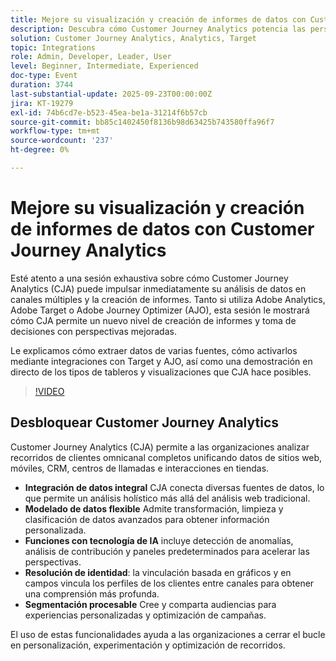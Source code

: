 ```yaml
---
title: Mejore su visualización y creación de informes de datos con Customer Journey Analytics
description: Descubra cómo Customer Journey Analytics potencia las perspectivas entre canales, se integra con Target y Adobe Journey Optimizer, y ofrece paneles avanzados para tomar decisiones más inteligentes.
solution: Customer Journey Analytics, Analytics, Target
topic: Integrations
role: Admin, Developer, Leader, User
level: Beginner, Intermediate, Experienced
doc-type: Event
duration: 3744
last-substantial-update: 2025-09-23T00:00:00Z
jira: KT-19279
exl-id: 74b6cd7e-b523-45ea-be1a-31214f6b57cb
source-git-commit: bb85c1402450f8136b98d63425b743580ffa96f7
workflow-type: tm+mt
source-wordcount: '237'
ht-degree: 0%

---
```


# Mejore su visualización y creación de informes de datos con Customer Journey Analytics

Esté atento a una sesión exhaustiva sobre cómo Customer Journey Analytics (CJA) puede impulsar inmediatamente su análisis de datos en canales múltiples y la creación de informes. Tanto si utiliza Adobe Analytics, Adobe Target o Adobe Journey Optimizer (AJO), esta sesión le mostrará cómo CJA permite un nuevo nivel de creación de informes y toma de decisiones con perspectivas mejoradas.

Le explicamos cómo extraer datos de varias fuentes, cómo activarlos mediante integraciones con Target y AJO, así como una demostración en directo de los tipos de tableros y visualizaciones que CJA hace posibles.

>[!VIDEO](https://video.tv.adobe.com/v/3475187/?learn=on&enablevpops)

## Desbloquear Customer Journey Analytics

Customer Journey Analytics (CJA) permite a las organizaciones analizar recorridos de clientes omnicanal completos unificando datos de sitios web, móviles, CRM, centros de llamadas e interacciones en tiendas.

* **Integración de datos integral** CJA conecta diversas fuentes de datos, lo que permite un análisis holístico más allá del análisis web tradicional.
* **Modelado de datos flexible** Admite transformación, limpieza y clasificación de datos avanzados para obtener información personalizada.
* **Funciones con tecnología de IA** incluye detección de anomalías, análisis de contribución y paneles predeterminados para acelerar las perspectivas.
* **Resolución de identidad**: la vinculación basada en gráficos y en campos vincula los perfiles de los clientes entre canales para obtener una comprensión más profunda.
* **Segmentación procesable** Cree y comparta audiencias para experiencias personalizadas y optimización de campañas.

El uso de estas funcionalidades ayuda a las organizaciones a cerrar el bucle en personalización, experimentación y optimización de recorridos.